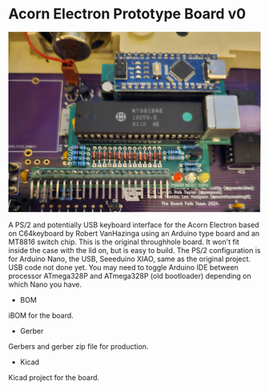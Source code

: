 # Acorn Electron Prototype Board v0

![Image of prototype v0 board in green](https://github.com/Board-Folk/keys/blob/main/Acorn%20Electron/images/electron_prototype_v0_small.png)

A PS/2 and potentially USB keyboard interface for the Acorn Electron based on C64keyboard by Robert VanHazinga using an Arduino type board and an MT8816 switch chip. This is the original throughhole board. 
It won't fit inside the case with the lid on, but is easy to build. The PS/2 configuration is for Arduino Nano, the USB, Seeeduino XIAO, same as the original project. USB code not done yet.
You may need to toggle Arduino IDE between processor ATmega328P and ATmega328P (old bootloader) depending on which Nano you have.

* BOM

iBOM for the board.

* Gerber

Gerbers and gerber zip file for production.

* Kicad

Kicad project for the board.
